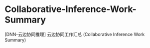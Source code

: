 # Collaborative-Inference-Work-Summary
[DNN-云边协同推理] 云边协同工作汇总 (Collaborative Inference Work Summary)
